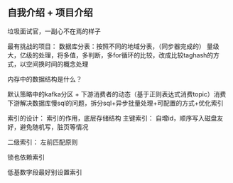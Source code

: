 

## 自我介绍 + 项目介绍

垃圾面试官，一副心不在焉的样子


最有挑战的项目：
数据库分表：按照不同的地域分表，（同步器完成的）
    量级大，亿级的处理，将多值，多判断，多for循环的比较，改成比较taghash的方式，以空间换时间的概念处理

内存中的数据结构是什么？


默认策略中的kafka分区 + 下游消费者的动态（基于正则表达式消费topic）消费
    下游解决数据库慢sql的问题，拆分sql+异步批量处理+可配置的方式+优化索引


索引的设计： 索引的作用，底层存储结构
主键索引： 自增id，顺序写入磁盘友好，避免随机写，脏页等情况

二级索引： 左前匹配原则

锁也依赖索引

低基数字段最好别设置索引

